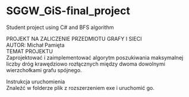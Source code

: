 # SGGW_GiS-final_project
Student project using C# and BFS algorithm

PROJEKT NA ZALICZENIE PRZEDMIOTU GRAFY I SIECI   
AUTOR: Michał Pamięta   
TEMAT PROJEKTU   
Zaprojektować i zaimplementować algorytm poszukiwania maksymalnej liczby dróg krawędziowo rozłącznych między dwoma dowolnymi wierzchołkami grafu spójnego.

Instrukcja uruchomienia   
Znaleźć w folderze plik z rozszerzeniem exe i uruchomić go.
